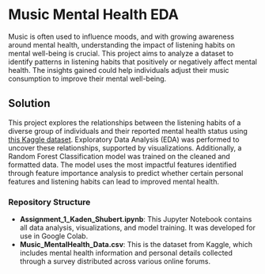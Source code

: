 # Music Mental Health EDA

Music is often used to influence moods, and with growing awareness around mental health, understanding the impact of listening habits on mental well-being is crucial. This project aims to analyze a dataset to identify patterns in listening habits that positively or negatively affect mental health. The insights gained could help individuals adjust their music consumption to improve their mental well-being.

## Solution
This project explores the relationships between the listening habits of a diverse group of individuals and their reported mental health status using [this Kaggle dataset](https://www.kaggle.com/datasets/catherinerasgaitis/mxmh-survey-results). Exploratory Data Analysis (EDA) was performed to uncover these relationships, supported by visualizations. Additionally, a Random Forest Classification model was trained on the cleaned and formatted data. The model uses the most impactful features identified through feature importance analysis to predict whether certain personal features and listening habits can lead to improved mental health.

### Repository Structure
- **Assignment_1_Kaden_Shubert.ipynb**: This Jupyter Notebook contains all data analysis, visualizations, and model training. It was developed for use in Google Colab.
- **Music_MentalHealth_Data.csv**: This is the dataset from Kaggle, which includes mental health information and personal details collected through a survey distributed across various online forums.
